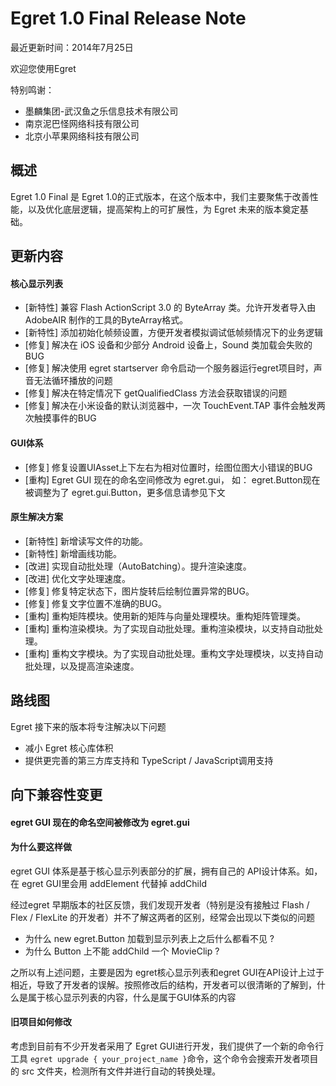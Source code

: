 Egret 1.0 Final Release Note
===============================

最近更新时间：2014年7月25日

欢迎您使用Egret

特别鸣谢：

* 墨麟集团-武汉鱼之乐信息技术有限公司
* 南京泥巴怪网络科技有限公司
* 北京小苹果网络科技有限公司

## 概述
Egret 1.0 Final 是 Egret 1.0的正式版本，在这个版本中，我们主要聚焦于改善性能，以及优化底层逻辑，提高架构上的可扩展性，为 Egret 未来的版本奠定基础。


## 更新内容
#### 核心显示列表
* [新特性] 兼容 Flash ActionScript 3.0 的 ByteArray 类。允许开发者导入由 AdobeAIR 制作的工具的ByteArray格式。
* [新特性] 添加初始化帧频设置，方便开发者模拟调试低帧频情况下的业务逻辑
* [修复] 解决在 iOS 设备和少部分 Android 设备上，Sound 类加载会失败的BUG
* [修复] 解决使用 egret startserver 命令启动一个服务器运行egret项目时，声音无法循环播放的问题
* [修复] 解决在特定情况下 getQualifiedClass 方法会获取错误的问题
* [修复] 解决在小米设备的默认浏览器中，一次 TouchEvent.TAP 事件会触发两次触摸事件的BUG

#### GUI体系
* [修复] 修复设置UIAsset上下左右为相对位置时，绘图位图大小错误的BUG
* [重构] Egret GUI 现在的命名空间修改为 egret.gui， 如： egret.Button现在被调整为了 egret.gui.Button，更多信息请参见下文


#### 原生解决方案
* [新特性] 新增读写文件的功能。
* [新特性] 新增画线功能。
* [改进] 实现自动批处理（AutoBatching）。提升渲染速度。
* [改进] 优化文字处理速度。
* [修复] 修复特定状态下，图片旋转后绘制位置异常的BUG。
* [修复] 修复文字位置不准确的BUG。
* [重构] 重构矩阵模块。使用新的矩阵与向量处理模块。重构矩阵管理类。
* [重构] 重构渲染模块。为了实现自动批处理。重构渲染模块，以支持自动批处理。
* [重构] 重构文字模块。为了实现自动批处理。重构文字处理模块，以支持自动批处理，以及提高渲染速度。


## 路线图
Egret 接下来的版本将专注解决以下问题
* 减小 Egret 核心库体积
* 提供更完善的第三方库支持和 TypeScript / JavaScript调用支持


## 向下兼容性变更

#### egret GUI 现在的命名空间被修改为 egret.gui

#### 为什么要这样做

egret GUI 体系是基于核心显示列表部分的扩展，拥有自己的 API设计体系。如，在 egret GUI里会用 addElement 代替掉 addChild

经过egret 早期版本的社区反馈，我们发现开发者（特别是没有接触过 Flash / Flex / FlexLite 的开发者）并不了解这两者的区别，经常会出现以下类似的问题

* 为什么 new egret.Button 加载到显示列表上之后什么都看不见 ?
* 为什么 Button 上不能 addChild 一个 MovieClip ?

之所以有上述问题，主要是因为 egret核心显示列表和egret GUI在API设计上过于相近，导致了开发者的误解。按照修改后的结构，开发者可以很清晰的了解到，什么是属于核心显示列表的内容，什么是属于GUI体系的内容

#### 旧项目如何修改

考虑到目前有不少开发者采用了 Egret GUI进行开发，我们提供了一个新的命令行工具  ``` egret upgrade { your_project_name } ```命令，这个命令会搜索开发者项目的 src 文件夹，检测所有文件并进行自动的转换处理。



